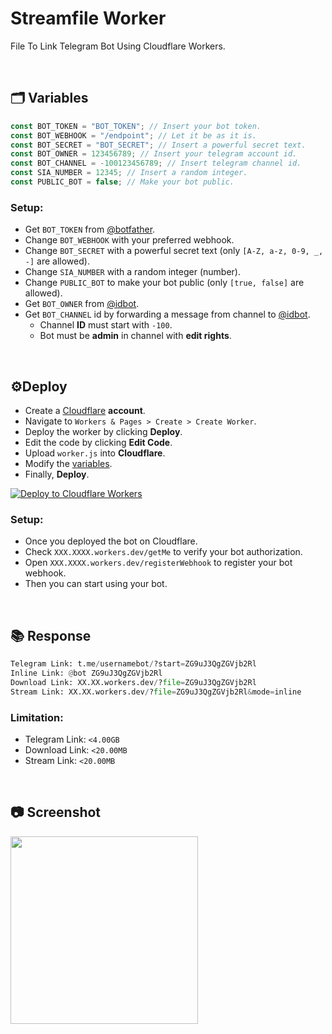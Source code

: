# Streamfile Worker
File To Link Telegram Bot Using Cloudflare Workers.

<br>

## 🗂 Variables
```javascript
const BOT_TOKEN = "BOT_TOKEN"; // Insert your bot token.
const BOT_WEBHOOK = "/endpoint"; // Let it be as it is.
const BOT_SECRET = "BOT_SECRET"; // Insert a powerful secret text.
const BOT_OWNER = 123456789; // Insert your telegram account id.
const BOT_CHANNEL = -100123456789; // Insert telegram channel id.
const SIA_NUMBER = 12345; // Insert a random integer.
const PUBLIC_BOT = false; // Make your bot public.
```

### Setup:
- Get `BOT_TOKEN` from [@botfather](https://t.me/botfather).
- Change `BOT_WEBHOOK` with your preferred webhook.
- Change `BOT_SECRET` with a powerful secret text (only `[A-Z, a-z, 0-9, _, -]` are allowed).
- Change `SIA_NUMBER` with a random integer (number).
- Change `PUBLIC_BOT` to make your bot public (only `[true, false]` are allowed).
- Get `BOT_OWNER` from [@idbot](https://t.me/username_to_id_bot).
- Get `BOT_CHANNEL` id by forwarding a message from channel to [@idbot](https://t.me/username_to_id_bot).
  - Channel **ID** must start with `-100`.
  - Bot must be **admin** in channel with **edit rights**.

<br>

## ⚙️Deploy
- Create a [Cloudflare](https://www.cloudflare.com/) **account**.
- Navigate to `Workers & Pages > Create > Create Worker`.
- Deploy the worker by clicking **Deploy**.
- Edit the code by clicking **Edit Code**.
- Upload `worker.js` into **Cloudflare**.
- Modify the [variables](#Variables).
- Finally, **Deploy**.

[![Deploy to Cloudflare Workers](https://deploy.workers.cloudflare.com/button)](https://deploy.workers.cloudflare.com/?url=https://github.com/vauth/filestream-cf)
### Setup:
- Once you deployed the bot on Cloudflare.
- Check `XXX.XXXX.workers.dev/getMe` to verify your bot authorization.
- Open `XXX.XXXX.workers.dev/registerWebhook` to register your bot webhook.
- Then you can start using your bot.

<br>

## 📚 Response
```python
Telegram Link: t.me/usernamebot/?start=ZG9uJ3QgZGVjb2Rl
Inline Link: @bot ZG9uJ3QgZGVjb2Rl
Download Link: XX.XX.workers.dev/?file=ZG9uJ3QgZGVjb2Rl
Stream Link: XX.XX.workers.dev/?file=ZG9uJ3QgZGVjb2Rl&mode=inline
```

### Limitation:
- Telegram Link: `<4.00GB`
- Download Link: `<20.00MB`
- Stream Link: `<20.00MB`

<br>

## 📷 Screenshot

<a href="#Screenshot"><img src="https://github.com/user-attachments/assets/09101285-c68c-44a1-aaa1-e2d5c4c0cf90" width="300px"></a>
